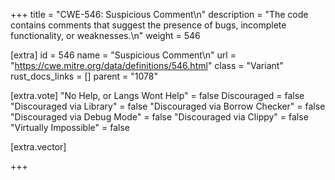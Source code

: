+++
title = "CWE-546: Suspicious Comment\n"
description = "The code contains comments that suggest the presence of bugs, incomplete functionality, or weaknesses.\n"
weight = 546

[extra]
id = 546
name = "Suspicious Comment\n"
url = "https://cwe.mitre.org/data/definitions/546.html"
class = "Variant"
rust_docs_links = []
parent = "1078"

[extra.vote]
"No Help, or Langs Wont Help" = false
Discouraged = false
"Discouraged via Library" = false
"Discouraged via Borrow Checker" = false
"Discouraged via Debug Mode" = false
"Discouraged via Clippy" = false
"Virtually Impossible" = false

[extra.vector]

+++